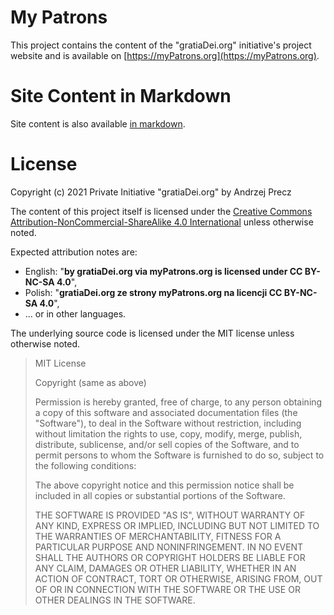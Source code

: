 # My Patrons

This project contains the content of the "gratiaDei.org" initiative's project website and is available on [https://myPatrons.org](https://myPatrons.org).

# Site Content in Markdown

Site content is also available [in markdown](languages.md).

# License

Copyright (c) 2021 Private Initiative "gratiaDei.org" by Andrzej Precz

The content of this project itself is licensed under the [Creative Commons Attribution-NonCommercial-ShareAlike 4.0 International](https://creativecommons.org/licenses/by-nc-sa/4.0/legalcode) unless otherwise noted.

Expected attribution notes are:
 - English: "**by gratiaDei.org via myPatrons.org is licensed under CC BY-NC-SA 4.0**",
 - Polish: "**gratiaDei.org ze strony myPatrons.org na licencji CC BY-NC-SA 4.0**",
 - ... or in other languages.

The underlying source code is licensed under the MIT license unless otherwise noted.

> MIT License
>
> Copyright (same as above)
>
> Permission is hereby granted, free of charge, to any person obtaining a copy
> of this software and associated documentation files (the "Software"), to deal
> in the Software without restriction, including without limitation the rights
> to use, copy, modify, merge, publish, distribute, sublicense, and/or sell
> copies of the Software, and to permit persons to whom the Software is
> furnished to do so, subject to the following conditions:
>
> The above copyright notice and this permission notice shall be included in all
> copies or substantial portions of the Software.
>
> THE SOFTWARE IS PROVIDED "AS IS", WITHOUT WARRANTY OF ANY KIND, EXPRESS OR
> IMPLIED, INCLUDING BUT NOT LIMITED TO THE WARRANTIES OF MERCHANTABILITY,
> FITNESS FOR A PARTICULAR PURPOSE AND NONINFRINGEMENT. IN NO EVENT SHALL THE
> AUTHORS OR COPYRIGHT HOLDERS BE LIABLE FOR ANY CLAIM, DAMAGES OR OTHER
> LIABILITY, WHETHER IN AN ACTION OF CONTRACT, TORT OR OTHERWISE, ARISING FROM,
> OUT OF OR IN CONNECTION WITH THE SOFTWARE OR THE USE OR OTHER DEALINGS IN THE
> SOFTWARE.


